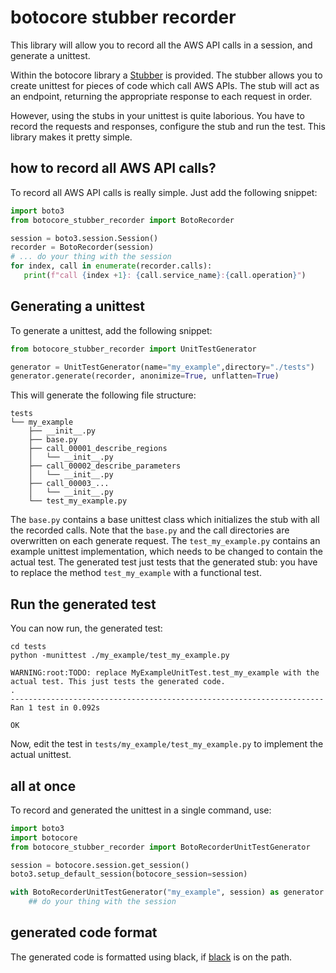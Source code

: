 # botocore stubber recorder
This library will allow you to record all the AWS API calls in a session, and generate a unittest.

Within the botocore library a [Stubber](https://botocore.amazonaws.com/v1/documentation/api/latest/reference/stubber.html) is provided. 
The stubber allows you to create unittest for pieces of code which call AWS APIs. The stub will
act as an endpoint, returning the appropriate response to each request in order.

However, using the stubs in your unittest is quite laborious. You have to record the requests and
responses, configure the stub and run the test. This library makes it pretty simple. 

## how to record all AWS API calls?
To record all AWS API calls is really simple. Just add the following snippet:

```python
import boto3
from botocore_stubber_recorder import BotoRecorder

session = boto3.session.Session()
recorder = BotoRecorder(session)
# ... do your thing with the session
for index, call in enumerate(recorder.calls):
   print(f"call {index +1}: {call.service_name}:{call.operation}")
```

## Generating a unittest
To generate a unittest, add the following snippet:

```python
from botocore_stubber_recorder import UnitTestGenerator

generator = UnitTestGenerator(name="my_example",directory="./tests")
generator.generate(recorder, anonimize=True, unflatten=True)
```

This will generate the following file structure:
```text
tests
└── my_example
    ├── __init__.py
    ├── base.py
    ├── call_00001_describe_regions
    │   └── __init__.py
    ├── call_00002_describe_parameters
    │   └── __init__.py
    ├── call_00003_...
    │   └── __init__.py
    └── test_my_example.py
```
The `base.py` contains a base unittest class which initializes the stub with all the recorded
calls. Note that the `base.py` and the call directories are overwritten on each generate request. 
The `test_my_example.py` contains an example unittest implementation, which needs to be changed
to contain the actual test. The generated test just tests that the generated stub: you
have to replace the method `test_my_example` with a functional test.

## Run the generated test
You can now run, the generated test:
```shell
cd tests
python -munittest ./my_example/test_my_example.py
```
```
WARNING:root:TODO: replace MyExampleUnitTest.test_my_example with the actual test. This just tests the generated code.
.
----------------------------------------------------------------------
Ran 1 test in 0.092s

OK
```
Now, edit the test in `tests/my_example/test_my_example.py` to implement the actual unittest.

## all at once
To record and generated the unittest in a single command, use:

```python
import boto3
import botocore
from botocore_stubber_recorder import BotoRecorderUnitTestGenerator

session = botocore.session.get_session()
boto3.setup_default_session(botocore_session=session)

with BotoRecorderUnitTestGenerator("my_example", session) as generator:
    ## do your thing with the session
```

## generated code format
The generated code is formatted using black, if [black](https://black.readthedocs.io/) is on the path.
